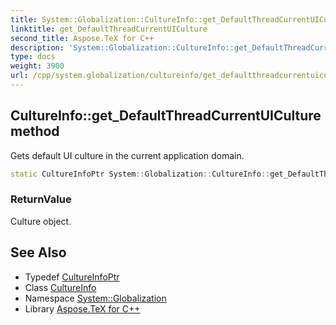 ```yaml
---
title: System::Globalization::CultureInfo::get_DefaultThreadCurrentUICulture method
linktitle: get_DefaultThreadCurrentUICulture
second_title: Aspose.TeX for C++
description: 'System::Globalization::CultureInfo::get_DefaultThreadCurrentUICulture method. Gets default UI culture in the current application domain in C++.'
type: docs
weight: 3900
url: /cpp/system.globalization/cultureinfo/get_defaultthreadcurrentuiculture/
---
```

## CultureInfo::get_DefaultThreadCurrentUICulture method


Gets default UI culture in the current application domain.

```cpp
static CultureInfoPtr System::Globalization::CultureInfo::get_DefaultThreadCurrentUICulture()
```


### ReturnValue

Culture object.

## See Also

* Typedef [CultureInfoPtr](../../cultureinfoptr/)
* Class [CultureInfo](../)
* Namespace [System::Globalization](../../)
* Library [Aspose.TeX for C++](../../../)
